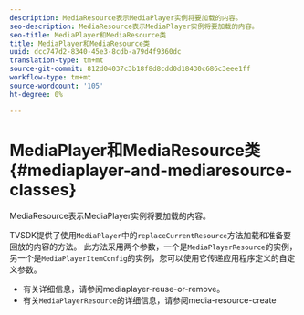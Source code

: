 ```yaml
---
description: MediaResource表示MediaPlayer实例将要加载的内容。
seo-description: MediaResource表示MediaPlayer实例将要加载的内容。
seo-title: MediaPlayer和MediaResource类
title: MediaPlayer和MediaResource类
uuid: dcc747d2-8340-45e3-8cdb-a79d4f9360dc
translation-type: tm+mt
source-git-commit: 812d04037c3b18f8d8cdd0d18430c686c3eee1ff
workflow-type: tm+mt
source-wordcount: '105'
ht-degree: 0%

---
```



# MediaPlayer和MediaResource类{#mediaplayer-and-mediaresource-classes}

MediaResource表示MediaPlayer实例将要加载的内容。

<!--<a id="section_431AB7221E0249BF949EC72EEB9B428A"></a>-->

TVSDK提供了使用`MediaPlayer`中的`replaceCurrentResource`方法加载和准备要回放的内容的方法。 此方法采用两个参数，一个是`MediaPlayerResource`的实例，另一个是`MediaPlayerItemConfig`的实例，您可以使用它传递应用程序定义的自定义参数。

* 有关详细信息，请参阅mediaplayer-reuse-or-remove。
* 有关`MediaPlayerResource`的详细信息，请参阅media-resource-create

